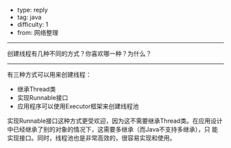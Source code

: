 - type: reply
- tag: java
- difficulty:  1
- from: 网络整理

--------

创建线程有几种不同的方式？你喜欢哪一种？为什么？

---------

有三种方式可以用来创建线程：

  * 继承Thread类
  * 实现Runnable接口
  * 应用程序可以使用Executor框架来创建线程池

实现Runnable接口这种方式更受欢迎，因为这不需要继承Thread类。在应用设计中已经继承了别的对象的情况下，这需要多继承（而Java不支持多继承），只
能实现接口。同时，线程池也是非常高效的，很容易实现和使用。

